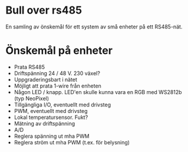 # Bull over rs485

En samling av önskemål för ett system av små enheter på ett RS485-nät.

# Önskemål på enheter

* Prata RS485
* Driftspänning 24 / 48 V. 230 växel?
* Uppgraderingsbart i nätet
* Möjligt att prata 1-wire från enheten
* Någon LED / knapp. LED'en skulle kunna vara en RGB med WS2812b (typ NeoPixel)
* Tillgängliga I/O, eventuellt med drivsteg
* PWM, eventuellt med drivsteg
* Lokal temperatursensor. Fukt?
* Mätning av driftspänning
* A/D
* Reglera spänning ut mha PWM
* Reglera ström ut mha PWM (t.ex. för belysning)
